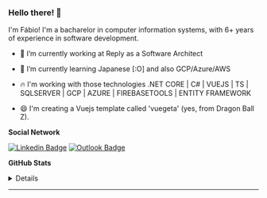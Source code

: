 ### Hello there! 👋

I'm Fábio! I'm a bacharelor in computer information systems, with 6+ years of experience in software development.

- 🔭 I’m currently working at Reply as a Software Architect
- 🌱 I’m currently learning Japanese [:O] and also GCP/Azure/AWS
- :fire: I'm working with those technologies .NET CORE | C# | VUEJS | TS | SQLSERVER | GCP | AZURE | FIREBASETOOLS | ENTITY FRAMEWORK

- 😄 I'm creating a Vuejs template called 'vuegeta' (yes, from Dragon Ball Z).

**Social Network**
<p align="center">

   <!--[![Website Badge](https://img.shields.io/badge/-anushkaverma.com-47CCCC?style=flat&logo=Google-Chrome&logoColor=white&link=https://verma-anushka.github.io/anushkaverma/)](https://verma-anushka.github.io/anushkaverma/) -->
   [![Linkedin Badge](https://img.shields.io/badge/LinkedIn--000?style=social&logo=Linkedin&logoColor=0077B5&link=https://www.linkedin.com/in/fcarvalhodev/)](https://www.linkedin.com/in/fcarvalhodev/)  [![Outlook Badge](https://img.shields.io/badge/email--000?style=social&logo=microsoft-outlook&logoColor=0078d4&link=mailto:fabio.carvalllho@live.com)](mailto:fabio.carvalllho@live.com)
    <!-- [![Gmail Badge](https://img.shields.io/badge/-fcarvalllho-c14438?style=flat-square&logo=Gmail&logoColor=white&link=mailto:fabio.carvalllho@gmail.com)](mailto:fabio.carvalllho@gmail.com) -->
   <!-- [![Medium Badge](https://img.shields.io/badge/-@v.anushka786-000000?style=flat&labelColor=000000&logo=Medium&link=https://medium.com/@v.anushka786)](https://medium.com/@v.anushka786) -->

 <!--  [![Instagram Badge](https://img.shields.io/badge/-@v_anushkaa-purple?style=flat&logo=instagram&logoColor=white&link=https://instagram.com/v_anushkaa/)](https://instagram.com/v_anushkaa) 
   [![Facebook Badge](https://img.shields.io/badge/-verma_anushka-036be4?style=flat-square&logo=Facebook&logoColor=white&link=https://www.facebook.com/profile.php?id=100022118525351)](https://www.facebook.com/profile.php?id=100022118525351)
   [![GeeksforGeeks Badge](https://img.shields.io/badge/-verma_anushka-1c6340?style=flat&logo=GeeksforGeeks&logoColor=white&link=https://auth.geeksforgeeks.org/user/verma_anushka/articles)](https://auth.geeksforgeeks.org/user/verma_anushka/articles)
</p>-->

**GitHub Stats**
<p align="center">
   <details>
  <img align="left" alt="fcrvalhostats's GitHub Stats" src="https://github-readme-stats.codestackr.vercel.app/api?username=fcarvalhodev&show_icons=true&hide_border=true" />
   </details>
</p>

---
